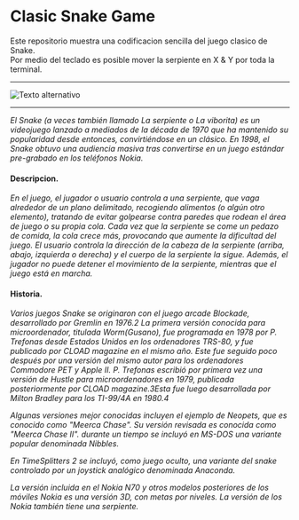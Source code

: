 # Clasic Snake Game
Este repositorio muestra una codificacion sencilla del juego clasico de Snake.  
Por medio del teclado es posible mover la serpiente en X & Y por toda la terminal.  

---

![Texto alternativo](https://external-content.duckduckgo.com/iu/?u=https%3A%2F%2Ftcf.admeen.org%2Fgame%2F17500%2F17406%2F400x246%2Fclassic-snake.jpg&f=1&nofb=1&ipt=ad6f04d624490c864f450d496b390e2909ca48a6c1571dd86b4099e704becbfa&ipo=images.jpg)

---
_El Snake (a veces también llamado La serpiente o La viborita) es un videojuego lanzado a mediados de la década de 1970 que ha mantenido su popularidad desde entonces, convirtiéndose en un clásico. En 1998, el Snake obtuvo una audiencia masiva tras convertirse en un juego estándar pre-grabado en los teléfonos Nokia._    

#### Descripcion.
_En el juego, el jugador o usuario controla a una serpiente, que vaga alrededor de un plano delimitado, recogiendo alimentos (o algún otro elemento), tratando de evitar golpearse contra paredes que rodean el área de juego o su propia cola. Cada vez que la serpiente se come un pedazo de comida, la cola crece más, provocando que aumente la dificultad del juego. El usuario controla la dirección de la cabeza de la serpiente (arriba, abajo, izquierda o derecha) y el cuerpo de la serpiente la sigue. Además, el jugador no puede detener el movimiento de la serpiente, mientras que el juego está en marcha._

#### Historia.
_Varios juegos Snake se originaron con el juego arcade Blockade, desarrollado por Gremlin en 1976.2​ La primera versión conocida para microordenador, titulada Worm(Gusano), fue programada en 1978 por P. Trefonas desde Estados Unidos en los ordenadores TRS-80, y fue publicado por CLOAD magazine en el mismo año. Este fue seguido poco después por una versión del mismo autor para los ordenadores Commodore PET y Apple II. P. Trefonas escribió por primera vez una versión de Hustle para microordenadores en 1979, publicada posteriormente por CLOAD magazine.3​ Esta fue luego desarrollada por Milton Bradley para los TI-99/4A en 1980.4​_  

_Algunas versiones mejor conocidas incluyen el ejemplo de Neopets, que es conocido como "Meerca Chase". Su versión revisada es conocida como "Meerca Chase II". durante un tiempo se incluyó en MS-DOS una variante popular denominada Nibbles._    

_En TimeSplitters 2 se incluyó, como juego oculto, una variante del snake controlado por un joystick analógico denominada Anaconda._   

_La versión incluida en el Nokia N70 y otros modelos posteriores de los móviles Nokia es una versión 3D, con metas por niveles. La versión de los Nokia también tiene una serpiente._    